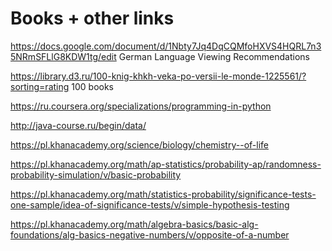 # Books + other links

https://docs.google.com/document/d/1Nbty7Jq4DqCQMfoHXVS4HQRL7n35NRmSFLlG8KDW1tg/edit
German Language Viewing Recommendations

https://library.d3.ru/100-knig-khkh-veka-po-versii-le-monde-1225561/?sorting=rating 100 books

https://ru.coursera.org/specializations/programming-in-python

http://java-course.ru/begin/data/

https://pl.khanacademy.org/science/biology/chemistry--of-life

https://pl.khanacademy.org/math/ap-statistics/probability-ap/randomness-probability-simulation/v/basic-probability

https://pl.khanacademy.org/math/statistics-probability/significance-tests-one-sample/idea-of-significance-tests/v/simple-hypothesis-testing

https://pl.khanacademy.org/math/algebra-basics/basic-alg-foundations/alg-basics-negative-numbers/v/opposite-of-a-number


  
